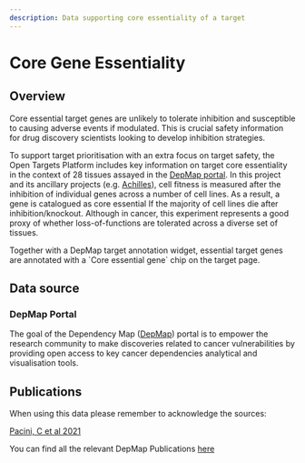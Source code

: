 ```yaml
---
description: Data supporting core essentiality of a target
---
```


# Core Gene Essentiality

## Overview

Core essential target genes are unlikely to tolerate inhibition and susceptible to causing adverse events if modulated. This is crucial safety information for drug discovery scientists looking to develop inhibition strategies.

To support target prioritisation with an extra focus on target safety, the Open Targets Platform includes key information on target core essentiality in the context of 28 tissues assayed in the [DepMap portal](https://depmap.org/portal/). In this project and its ancillary projects (e.g. [Achilles](https://depmap.org/portal/achilles/)), cell fitness is measured after the inhibition of individual genes across a number of cell lines. As a result, a gene is catalogued as core essential If the majority of cell lines die after inhibition/knockout. Although in cancer, this experiment represents a good proxy of whether loss-of-functions are tolerated across a diverse set of tissues.

Together with a DepMap target annotation widget, essential target genes are annotated with a \`Core essential gene\` chip on the target page.

## **Data source**

### DepMap Portal

The goal of the Dependency Map ([DepMap](https://depmap.org/portal/)) portal is to empower the research community to make discoveries related to cancer vulnerabilities by providing open access to key cancer dependencies analytical and visualisation tools.

## Publications

When using this data please remember to acknowledge the sources:

[Pacini, C et al 2021](https://www.nature.com/articles/s41467-021-21898-7)

You can find all the relevant DepMap Publications [here](https://depmap.org/portal/home/#/publications)
